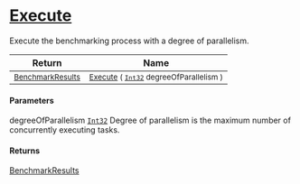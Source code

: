# [Execute](./VerifierBenchmark-100663385.md)

Execute the benchmarking process with a degree of parallelism.

| Return | Name | 
| --- | --- | 
| <sub>[BenchmarkResults](./../BenchmarkResults.md)</sub>| <sub>[Execute](./VerifierBenchmark-100663385.md) ( [`Int32`](https://docs.microsoft.com/en-us/dotnet/api/System.Int32) degreeOfParallelism )</sub>| <br>


#### Parameters
 degreeOfParallelism  [`Int32`](https://docs.microsoft.com/en-us/dotnet/api/System.Int32)    Degree of parallelism is the maximum number of concurrently executing tasks.
#### Returns
[BenchmarkResults](./../BenchmarkResults.md)